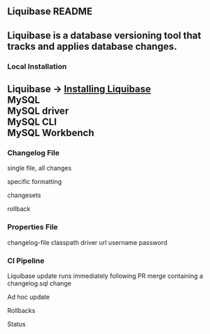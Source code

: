 ## Liquibase README
Liquibase is a database versioning tool that tracks and applies database changes.
---
### Local Installation
Liquibase -> [Installing Liquibase](https://docs.liquibase.com/install/home.html?__hstc=128893969.b36a17ab25b3f338c3b36a4745332d31.1650395434194.1651274493935.1651303723706.4&__hssc=128893969.1.1651303723706&__hsfp=4140801928&_ga=2.14906805.205991521.1651274494-1494013733.1648648126)  
MySQL  
MySQL driver  
MySQL CLI  
MySQL Workbench  
---
### Changelog File

single file, all changes

specific formatting

changesets

rollback


### Properties File

changelog-file
classpath
driver
url
username
password

### CI Pipeline
Liquibase update runs immediately following PR merge containing a changelog.sql change

Ad hoc update

Rollbacks

Status
